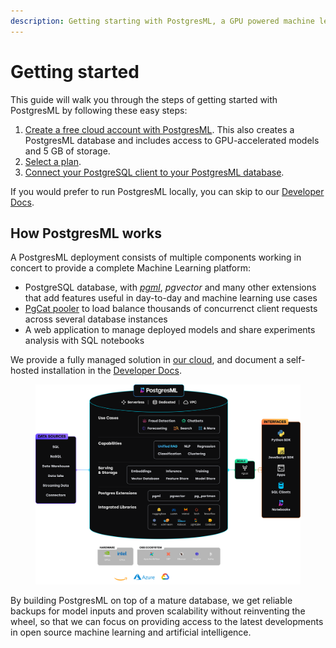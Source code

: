 ```yaml
---
description: Getting starting with PostgresML, a GPU powered machine learning database.
---
```


# Getting started

This guide will walk you through the steps of getting started with PostgresML by following these easy steps:

1. [Create a free cloud account with PostgresML](/docs/introduction/getting-started/create-your-database#sign-up-for-an-account). This also creates a PostgresML database and includes access to GPU-accelerated models and 5 GB of storage.
2. [Select a plan](create-your-database#select-a-plan).
3. [Connect your PostgreSQL client to your PostgresML database](connect-your-app).

If you would prefer to run PostgresML locally, you can skip to our [Developer Docs](/docs/resources/developer-docs/quick-start-with-docker).

## How PostgresML works

A PostgresML deployment consists of multiple components working in concert to provide a complete Machine Learning platform:

* PostgreSQL database, with [_pgml_](/docs/api/sql-extension/), _pgvector_ and many other extensions that add features useful in day-to-day and machine learning use cases
* [PgCat pooler](/docs/product/pgcat/) to load balance thousands of concurrenct client requests across several database instances
* A web application to manage deployed models and share experiments analysis with SQL notebooks

We provide a fully managed solution in [our cloud](create-your-database), and document a self-hosted installation in the [Developer Docs](/docs/resources/developer-docs/quick-start-with-docker).

<figure class="my-4"><img src="../../.gitbook/assets/architecture.png" alt="PostgresML architecture"><figcaption></figcaption></figure>

By building PostgresML on top of a mature database, we get reliable backups for model inputs and proven scalability without reinventing the wheel, so that we can focus on providing access to the latest developments in open source machine learning and artificial intelligence.
